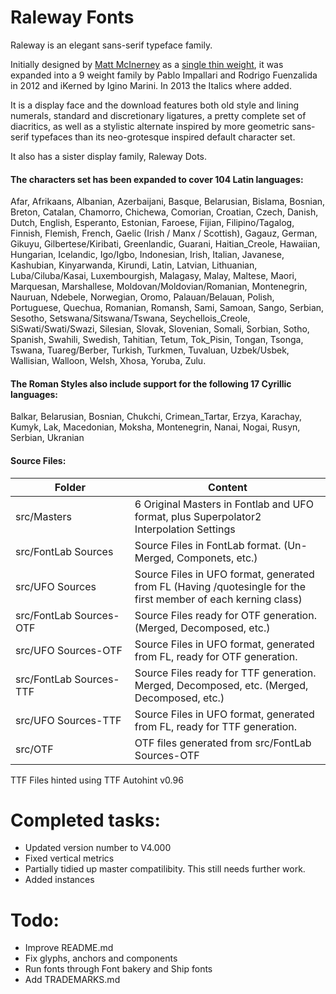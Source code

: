 Raleway Fonts
====================

Raleway is an elegant sans-serif typeface family.

Initially designed by [Matt McInerney](http://blog.matt.cc/) as a [single thin weight](https://github.com/theleagueof/raleway), it was expanded into a 9 weight family by Pablo Impallari and Rodrigo Fuenzalida in 2012 and iKerned by Igino Marini. In 2013 the Italics where added.

It is a display face and the download features both old style and lining numerals, standard and discretionary ligatures, a pretty complete set of diacritics, as well as a stylistic alternate inspired by more geometric sans-serif typefaces than its neo-grotesque inspired default character set.

It also has a sister display family, Raleway Dots.

#### The characters set has been expanded to cover 104 Latin languages: 

Afar, Afrikaans, Albanian, Azerbaijani, Basque, Belarusian, Bislama, Bosnian, Breton, Catalan, Chamorro, Chichewa, Comorian, Croatian, Czech, Danish, Dutch, English, Esperanto, Estonian, Faroese, Fijian, Filipino/Tagalog, Finnish, Flemish, French, Gaelic (Irish / Manx / Scottish), Gagauz, German, Gikuyu, Gilbertese/Kiribati, Greenlandic, Guarani, Haitian_Creole, Hawaiian, Hungarian, Icelandic, Igo/Igbo, Indonesian, Irish, Italian, Javanese, Kashubian, Kinyarwanda, Kirundi, Latin, Latvian, Lithuanian, Luba/Ciluba/Kasai, Luxembourgish, Malagasy, Malay, Maltese, Maori, Marquesan, Marshallese, Moldovan/Moldovian/Romanian, Montenegrin, Nauruan, Ndebele, Norwegian, Oromo, Palauan/Belauan, Polish, Portuguese, Quechua, Romanian, Romansh, Sami, Samoan, Sango, Serbian, Sesotho, Setswana/Sitswana/Tswana, Seychellois_Creole, SiSwati/Swati/Swazi, Silesian, Slovak, Slovenian, Somali, Sorbian, Sotho, Spanish, Swahili, Swedish, Tahitian, Tetum, Tok_Pisin, Tongan, Tsonga, Tswana, Tuareg/Berber, Turkish, Turkmen, Tuvaluan, Uzbek/Usbek, Wallisian, Walloon, Welsh, Xhosa, Yoruba, Zulu.

#### The Roman Styles also include support for the following 17 Cyrillic languages:

Balkar, Belarusian, Bosnian, Chukchi, Crimean_Tartar, Erzya, Karachay, Kumyk, Lak, Macedonian, Moksha, Montenegrin, Nanai, Nogai, Rusyn, Serbian, Ukranian

#### Source Files:

Folder | Content
------------ | -------------
src/Masters | 6 Original Masters in Fontlab and UFO format, plus Superpolator2 Interpolation Settings
src/FontLab&nbsp;Sources | Source Files in FontLab format. (Un-Merged, Componets, etc.)
src/UFO&nbsp;Sources | Source Files in UFO format, generated from FL (Having /quotesingle for the first member of each kerning class)
src/FontLab&nbsp;Sources-OTF | Source Files ready for OTF generation. (Merged, Decomposed, etc.)
src/UFO&nbsp;Sources-OTF | Source Files in UFO format, generated from FL, ready for OTF generation.
src/FontLab&nbsp;Sources-TTF | Source Files ready for TTF generation. Merged, Decomposed, etc. (Merged, Decomposed, etc.)
src/UFO&nbsp;Sources-TTF | Source Files in UFO format, generated from FL, ready for TTF generation.
src/OTF | OTF files generated from src/FontLab Sources-OTF

TTF Files hinted using TTF Autohint v0.96

# Completed tasks:
- Updated version number to V4.000
- Fixed vertical metrics
- Partially tidied up master compatilibity. This still needs further work.
- Added instances

# Todo:
- Improve README.md
- Fix glyphs, anchors and components
- Run fonts through Font bakery and Ship fonts
- Add TRADEMARKS.md
